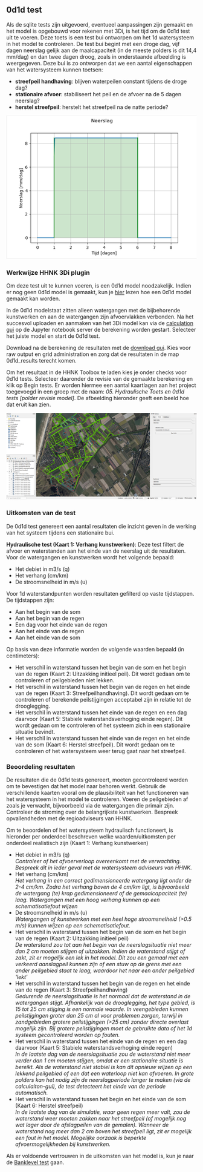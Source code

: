 ## **0d1d test**
Als de sqlite tests zijn uitgevoerd, eventueel aanpassingen zijn gemaakt en het model is opgebouwd voor rekenen met 3Di, is het tijd om de 0d1d test uit te voeren. Deze toets is een test bui ontworpen om het 1d watersysteem in het model te controleren. De test bui begint met een droge dag, vijf dagen neerslag gelijk aan de maalcapaciteit (in de meeste polders is dit 14,4 mm/dag) en dan twee dagen droog, zoals in onderstaande afbeelding is weergegeven. Deze bui is zo ontworpen dat we een aantal eigenschappen van het watersysteem kunnen toetsen:

- **streefpeil handhaving**: blijven waterpeilen constant tijdens de droge dag?
- **stationaire afvoer**: stabiliseert het peil en de afvoer na de 5 dagen neerslag?
- **herstel streefpeil**: herstelt het streefpeil na de natte periode?

![Alt text](../../../images/2_werkwijze_bwn/e_model_controleren_verbeteren/4_0d1d_test/0d1d_test_bui.PNG)


### **Werkwijze HHNK 3Di plugin**
Om deze test uit te kunnen voeren, is een 0d1d model noodzakelijk. Indien er nog geen 0d1d model is gemaakt, kun je [hier](../../4_gebruik_plugin/c_modelstaat_aanpassen.md) lezen hoe een 0d1d model gemaakt kan worden. 

In de 0d1d modelstaat zitten alleen watergangen met de bijbehorende kunstwerken en aan de watergangen zijn afvoervlakken verbonden. Na het succesvol uploaden en aanmaken van het 3Di model kan via de [calculation gui](../../4_gebruik_plugin/d_berekeningen_uitvoeren.md) op de Jupyter notebook server de berekening worden gestart. Selecteer het juiste model en start de 0d1d test.

Download na de berekening de resultaten met de [download gui](../../4_gebruik_plugin/e_downloaden_resultaten.md). Kies voor raw output en grid administration en zorg dat de resultaten in de map 0d1d_results terecht komen.

Om het resultaat in de HHNK Toolbox te laden kies je onder checks voor 0d1d tests. Selecteer daaronder de revisie van de gemaakte berekening en klik op Begin tests. Er worden hiermee een aantal kaartlagen aan het project toegevoegd in een groep met de naam: *05. Hydraulische Toets en 0d1d tests [polder revisie model]*. De afbeelding hieronder geeft een beeld hoe dat eruit kan zien.

![Alt text](../../../images/2_werkwijze_bwn/e_model_controleren_verbeteren/4_0d1d_test/0d1d_test_resultaat.PNG)

### **Uitkomsten van de test**
De 0d1d test genereert een aantal resultaten die inzicht geven in de werking van het systeem tijdens een stationaire bui. 

**Hydraulische test (Kaart 1: Verhang kunstwerken)**: Deze test filtert de afvoer en waterstanden aan het einde van de neerslag uit de resultaten. Voor de watergangen en kunstwerken wordt het volgende bepaald:
* Het debiet in m3/s (q)
* Het verhang (cm/km)
* De stroomsnelheid in m/s (u)

Voor 1d waterstandpunten worden resultaten gefilterd op vaste tijdstappen. De tijdstappen zijn:
* Aan het begin van de som
* Aan het begin van de regen
* Een dag voor het einde van de regen
* Aan het einde van de regen
* Aan het einde van de som

Op basis van deze informatie worden de volgende waarden bepaald (in centimeters):
* Het verschil in waterstand tussen het begin van de som en het begin van de regen (Kaart 2: Uitzakking initieel peil). Dit wordt gedaan om te controleren of peilgebieden niet lekken.
* Het verschil in waterstand tussen het begin van de regen en het einde van de regen (Kaart 3: Streefpeilhandhaving). Dit wordt gedaan om te controleren of berekende peilstijgingen acceptabel zijn in relatie tot de drooglegging.
* Het verschil in waterstand tussen het einde van de regen en een dag daarvoor (Kaart 5: Stabiele waterstandsverhoging einde regen). Dit wordt gedaan om te controleren of het systeem zich in een stationaire situatie bevindt.
* Het verschil in waterstand tussen het einde van de regen en het einde van de som (Kaart 6: Herstel streefpeil). Dit wordt gedaan om te controleren of het watersysteem weer terug gaat naar het streefpeil.

### **Beoordeling resultaten**
De resultaten die de 0d1d tests genereert, moeten gecontroleerd worden om te bevestigen dat het model naar behoren werkt. Gebruik de verschillende kaarten vooral om de plausibiliteit van het functioneren van het watersysteem in het model te controleren. Voeren de peilgebieden af zoals je verwacht, bijvoorbeeld via de watergangen die primair zijn. Controleer de stroming over de belangrijkste kunstwerken. Bespreek opvallendheden met de regioadviseurs van HHNK.

Om te beoordelen of het watersysteem hydraulisch functioneert, is hieronder per onderdeel beschreven welke waarden/uitkomsten per onderdeel realistisch zijn (Kaart 1: Verhang kunstwerken)
* Het debiet in m3/s (q)<br>
*Controleer of het afvoerverloop overeenkomt met de verwachting. Bespreek dit in ieder geval met de watersysteem adviseurs van HHNK.*
* Het verhang (cm/km)<br>
*Het verhang in een correct gedimensioneerde watergang ligt onder de 2-4 cm/km. Zodra het verhang boven de 4 cm/km ligt, is bijvoorbeeld de watergang (te) krap gedimensioneerd of de gemaalcapaciteit (te) laag. Watergangen met een hoog verhang kunnen op een schematisatiefout wijzen*
* De stroomsnelheid in m/s (u)<br>
*Watergangen of kunstwerken met een heel hoge stroomsnelheid (>0.5 m/s) kunnen wijzen op een schematisatiefout.*
* Het verschil in waterstand tussen het begin van de som en het begin van de regen (Kaart 2: Uitzakking initieel peil)<br>
*De waterstand zou tot aan het begin van de neerslagsituatie niet meer dan 2 cm moeten stijgen of uitzakken. Indien de waterstand stijgt of zakt, zit er mogelijk een lek in het model. Dit zou een gemaal met een verkeerd aanslagpeil kunnen zijn of een stuw op de grens met een ander peilgebied staat te laag, waardoor het naar een ander peilgebied 'lekt'*  
* Het verschil in waterstand tussen het begin van de regen en het einde van de regen (Kaart 3: Streefpeilhandhaving)<br>
*Gedurende de neerslagsituatie is het normaal dat de waterstand in de watergangen stijgt. Afhankelijk van de drooglegging, het type gebied, is 15 tot 25 cm stijging is een normale waarde.  In veengebieden kunnen peilstijgingen groter dan 25 cm al voor problemen zorgen, terwijl in zandgebieden grotere peilstijgingen (>25 cm) zonder directe overlast mogelijk zijn. Bij grotere peilstijgingen moet de gebruikte data of het 1d systeem gecontroleerd worden op fouten.*
* Het verschil in waterstand tussen het einde van de regen en een dag daarvoor (Kaart 5: Stabiele waterstandsverhoging einde regen)<br>
*In de laatste dag van de neerslagsituatie zou de waterstand niet meer verder dan 1 cm moeten stijgen, omdat er een stationaire situatie is bereikt. Als de waterstand niet stabiel is kan dit opnieuw wijzen op een lekkend peilgebied of een dat een waterloop niet kan afvoeren. In grote polders kan het nodig zijn de neerslagperiode langer te maken (via de calculaiton-gui), de test detecteert het einde van de periode automatisch.*
* Het verschil in waterstand tussen het begin en het einde van de som (Kaart 6: Herstel streefpeil)<br>
*In de laatste dag van de simulatie, waar geen regen meer valt, zou de waterstand weer moeten zakken naar het streefpeil (of mogelijk nog wat lager door de afslagpeilen van de gemalen). Wanneer de waterstand nog meer dan 2 cm boven het streefpeil ligt, zit er mogelijk een fout in het model. Mogelijke oorzaak is beperkte afvoermogelijkheden bij kunstwerken.*

Als er voldoende vertrouwen in de uitkomsten van het model is, kun je naar de [Banklevel test](5_banklevel_test.md) gaan.
